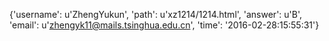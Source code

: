 {'username': u'ZhengYukun', 'path': u'xz1214/1214.html', 'answer': u'B', 'email': u'zhengyk11@mails.tsinghua.edu.cn', 'time': '2016-02-28:15:55:31'}